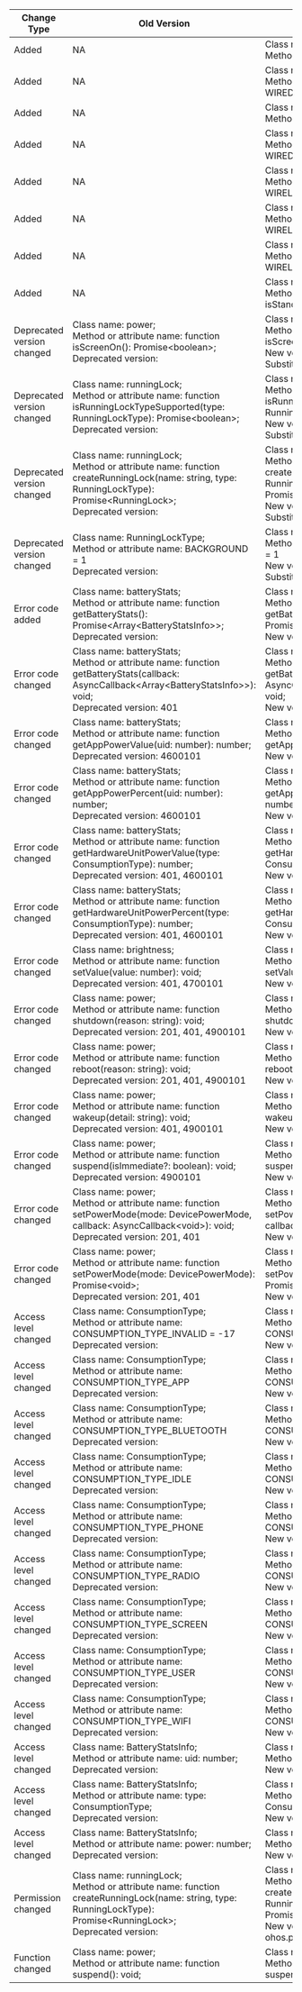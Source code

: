 | Change Type | Old Version | New Version | d.ts File |
| ---- | ------ | ------ | -------- |
|Added|NA|Class name: ChargeType;<br>Method or attribute name: NONE|@ohos.charger.d.ts|
|Added|NA|Class name: ChargeType;<br>Method or attribute name: WIRED_NORMAL|@ohos.charger.d.ts|
|Added|NA|Class name: ChargeType;<br>Method or attribute name: WIRED_QUICK|@ohos.charger.d.ts|
|Added|NA|Class name: ChargeType;<br>Method or attribute name: WIRED_SUPER_QUICK|@ohos.charger.d.ts|
|Added|NA|Class name: ChargeType;<br>Method or attribute name: WIRELESS_NORMAL|@ohos.charger.d.ts|
|Added|NA|Class name: ChargeType;<br>Method or attribute name: WIRELESS_QUICK|@ohos.charger.d.ts|
|Added|NA|Class name: ChargeType;<br>Method or attribute name: WIRELESS_SUPER_QUICK|@ohos.charger.d.ts|
|Added|NA|Class name: power;<br>Method or attribute name: function isStandby(): boolean;|@ohos.power.d.ts|
|Deprecated version changed|Class name: power;<br>Method or attribute name: function isScreenOn(): Promise\<boolean>;<br>Deprecated version: |Class name: power;<br>Method or attribute name: function isScreenOn(): Promise\<boolean>;<br>New version: 9<br>Substitute API:  power#isActive|@ohos.power.d.ts|
|Deprecated version changed|Class name: runningLock;<br>Method or attribute name: function isRunningLockTypeSupported(type: RunningLockType): Promise\<boolean>;<br>Deprecated version: |Class name: runningLock;<br>Method or attribute name: function isRunningLockTypeSupported(type: RunningLockType): Promise\<boolean>;<br>New version: 9<br>Substitute API:  RunningLock#isSupported|@ohos.runningLock.d.ts|
|Deprecated version changed|Class name: runningLock;<br>Method or attribute name: function createRunningLock(name: string, type: RunningLockType): Promise\<RunningLock>;<br>Deprecated version: |Class name: runningLock;<br>Method or attribute name: function createRunningLock(name: string, type: RunningLockType): Promise\<RunningLock>;<br>New version: 9<br>Substitute API:  RunningLock#create|@ohos.runningLock.d.ts|
|Deprecated version changed|Class name: RunningLockType;<br>Method or attribute name: BACKGROUND = 1<br>Deprecated version: |Class name: RunningLockType;<br>Method or attribute name: BACKGROUND = 1<br>New version: 10<br>Substitute API: |@ohos.runningLock.d.ts|
|Error code added|Class name: batteryStats;<br>Method or attribute name: function getBatteryStats(): Promise\<Array\<BatteryStatsInfo>>;<br>Deprecated version: |Class name: batteryStats;<br>Method or attribute name: function getBatteryStats(): Promise\<Array\<BatteryStatsInfo>>;<br>New version: 202, 4600101|@ohos.batteryStatistics.d.ts|
|Error code changed|Class name: batteryStats;<br>Method or attribute name: function getBatteryStats(callback: AsyncCallback\<Array\<BatteryStatsInfo>>): void;<br>Deprecated version: 401|Class name: batteryStats;<br>Method or attribute name: function getBatteryStats(callback: AsyncCallback\<Array\<BatteryStatsInfo>>): void;<br>New version: 202, 401, 4600101|@ohos.batteryStatistics.d.ts|
|Error code changed|Class name: batteryStats;<br>Method or attribute name: function getAppPowerValue(uid: number): number;<br>Deprecated version: 4600101|Class name: batteryStats;<br>Method or attribute name: function getAppPowerValue(uid: number): number;<br>New version: 202, 4600101|@ohos.batteryStatistics.d.ts|
|Error code changed|Class name: batteryStats;<br>Method or attribute name: function getAppPowerPercent(uid: number): number;<br>Deprecated version: 4600101|Class name: batteryStats;<br>Method or attribute name: function getAppPowerPercent(uid: number): number;<br>New version: 202, 4600101|@ohos.batteryStatistics.d.ts|
|Error code changed|Class name: batteryStats;<br>Method or attribute name: function getHardwareUnitPowerValue(type: ConsumptionType): number;<br>Deprecated version: 401, 4600101|Class name: batteryStats;<br>Method or attribute name: function getHardwareUnitPowerValue(type: ConsumptionType): number;<br>New version: 202, 401, 4600101|@ohos.batteryStatistics.d.ts|
|Error code changed|Class name: batteryStats;<br>Method or attribute name: function getHardwareUnitPowerPercent(type: ConsumptionType): number;<br>Deprecated version: 401, 4600101|Class name: batteryStats;<br>Method or attribute name: function getHardwareUnitPowerPercent(type: ConsumptionType): number;<br>New version: 202, 401, 4600101|@ohos.batteryStatistics.d.ts|
|Error code changed|Class name: brightness;<br>Method or attribute name: function setValue(value: number): void;<br>Deprecated version: 401, 4700101|Class name: brightness;<br>Method or attribute name: function setValue(value: number): void;<br>New version: 202, 401, 4700101|@ohos.brightness.d.ts|
|Error code changed|Class name: power;<br>Method or attribute name: function shutdown(reason: string): void;<br>Deprecated version: 201, 401, 4900101|Class name: power;<br>Method or attribute name: function shutdown(reason: string): void;<br>New version: 201, 202, 401, 4900101|@ohos.power.d.ts|
|Error code changed|Class name: power;<br>Method or attribute name: function reboot(reason: string): void;<br>Deprecated version: 201, 401, 4900101|Class name: power;<br>Method or attribute name: function reboot(reason: string): void;<br>New version: 201, 202, 401, 4900101|@ohos.power.d.ts|
|Error code changed|Class name: power;<br>Method or attribute name: function wakeup(detail: string): void;<br>Deprecated version: 401, 4900101|Class name: power;<br>Method or attribute name: function wakeup(detail: string): void;<br>New version: 202, 401, 4900101|@ohos.power.d.ts|
|Error code changed|Class name: power;<br>Method or attribute name: function suspend(isImmediate?: boolean): void;<br>Deprecated version: 4900101|Class name: power;<br>Method or attribute name: function suspend(isImmediate?: boolean): void;<br>New version: 202, 4900101|@ohos.power.d.ts|
|Error code changed|Class name: power;<br>Method or attribute name: function setPowerMode(mode: DevicePowerMode, callback: AsyncCallback\<void>): void;<br>Deprecated version: 201, 401|Class name: power;<br>Method or attribute name: function setPowerMode(mode: DevicePowerMode, callback: AsyncCallback\<void>): void;<br>New version: 201, 202, 401, 4900101|@ohos.power.d.ts|
|Error code changed|Class name: power;<br>Method or attribute name: function setPowerMode(mode: DevicePowerMode): Promise\<void>;<br>Deprecated version: 201, 401|Class name: power;<br>Method or attribute name: function setPowerMode(mode: DevicePowerMode): Promise\<void>;<br>New version: 201, 202, 401, 4900101|@ohos.power.d.ts|
|Access level changed|Class name: ConsumptionType;<br>Method or attribute name: CONSUMPTION_TYPE_INVALID = -17<br>Deprecated version: |Class name: ConsumptionType;<br>Method or attribute name: CONSUMPTION_TYPE_INVALID = -17<br>New version: systemapi|@ohos.batteryStatistics.d.ts|
|Access level changed|Class name: ConsumptionType;<br>Method or attribute name: CONSUMPTION_TYPE_APP<br>Deprecated version: |Class name: ConsumptionType;<br>Method or attribute name: CONSUMPTION_TYPE_APP<br>New version: systemapi|@ohos.batteryStatistics.d.ts|
|Access level changed|Class name: ConsumptionType;<br>Method or attribute name: CONSUMPTION_TYPE_BLUETOOTH<br>Deprecated version: |Class name: ConsumptionType;<br>Method or attribute name: CONSUMPTION_TYPE_BLUETOOTH<br>New version: systemapi|@ohos.batteryStatistics.d.ts|
|Access level changed|Class name: ConsumptionType;<br>Method or attribute name: CONSUMPTION_TYPE_IDLE<br>Deprecated version: |Class name: ConsumptionType;<br>Method or attribute name: CONSUMPTION_TYPE_IDLE<br>New version: systemapi|@ohos.batteryStatistics.d.ts|
|Access level changed|Class name: ConsumptionType;<br>Method or attribute name: CONSUMPTION_TYPE_PHONE<br>Deprecated version: |Class name: ConsumptionType;<br>Method or attribute name: CONSUMPTION_TYPE_PHONE<br>New version: systemapi|@ohos.batteryStatistics.d.ts|
|Access level changed|Class name: ConsumptionType;<br>Method or attribute name: CONSUMPTION_TYPE_RADIO<br>Deprecated version: |Class name: ConsumptionType;<br>Method or attribute name: CONSUMPTION_TYPE_RADIO<br>New version: systemapi|@ohos.batteryStatistics.d.ts|
|Access level changed|Class name: ConsumptionType;<br>Method or attribute name: CONSUMPTION_TYPE_SCREEN<br>Deprecated version: |Class name: ConsumptionType;<br>Method or attribute name: CONSUMPTION_TYPE_SCREEN<br>New version: systemapi|@ohos.batteryStatistics.d.ts|
|Access level changed|Class name: ConsumptionType;<br>Method or attribute name: CONSUMPTION_TYPE_USER<br>Deprecated version: |Class name: ConsumptionType;<br>Method or attribute name: CONSUMPTION_TYPE_USER<br>New version: systemapi|@ohos.batteryStatistics.d.ts|
|Access level changed|Class name: ConsumptionType;<br>Method or attribute name: CONSUMPTION_TYPE_WIFI<br>Deprecated version: |Class name: ConsumptionType;<br>Method or attribute name: CONSUMPTION_TYPE_WIFI<br>New version: systemapi|@ohos.batteryStatistics.d.ts|
|Access level changed|Class name: BatteryStatsInfo;<br>Method or attribute name: uid: number;<br>Deprecated version: |Class name: BatteryStatsInfo;<br>Method or attribute name: uid: number;<br>New version: systemapi|@ohos.batteryStatistics.d.ts|
|Access level changed|Class name: BatteryStatsInfo;<br>Method or attribute name: type: ConsumptionType;<br>Deprecated version: |Class name: BatteryStatsInfo;<br>Method or attribute name: type: ConsumptionType;<br>New version: systemapi|@ohos.batteryStatistics.d.ts|
|Access level changed|Class name: BatteryStatsInfo;<br>Method or attribute name: power: number;<br>Deprecated version: |Class name: BatteryStatsInfo;<br>Method or attribute name: power: number;<br>New version: systemapi|@ohos.batteryStatistics.d.ts|
|Permission changed|Class name: runningLock;<br>Method or attribute name: function createRunningLock(name: string, type: RunningLockType): Promise\<RunningLock>;<br>Deprecated version: |Class name: runningLock;<br>Method or attribute name: function createRunningLock(name: string, type: RunningLockType): Promise\<RunningLock>;<br>New version: ohos.permission.RUNNING_LOCK|@ohos.runningLock.d.ts|
|Function changed|Class name: power;<br>Method or attribute name: function suspend(): void;|Class name: power;<br>Method or attribute name: function suspend(isImmediate?: boolean): void;|@ohos.power.d.ts|

